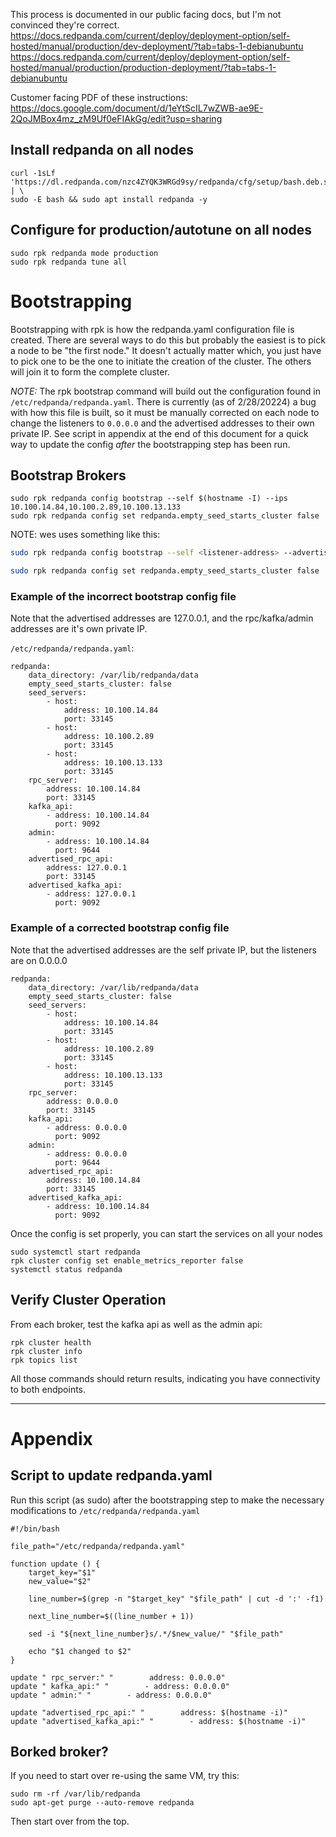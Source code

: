 

This process is documented in our public facing docs, but I'm not convinced they're correct.
https://docs.redpanda.com/current/deploy/deployment-option/self-hosted/manual/production/dev-deployment/?tab=tabs-1-debianubuntu
https://docs.redpanda.com/current/deploy/deployment-option/self-hosted/manual/production/production-deployment/?tab=tabs-1-debianubuntu


Customer facing PDF of these instructions:
https://docs.google.com/document/d/1eYtScIL7wZWB-ae9E-2QoJMBox4mz_zM9Uf0eFIAkGg/edit?usp=sharing


## Install redpanda on all nodes
```
curl -1sLf 'https://dl.redpanda.com/nzc4ZYQK3WRGd9sy/redpanda/cfg/setup/bash.deb.sh' | \
sudo -E bash && sudo apt install redpanda -y
```

## Configure for production/autotune on all nodes

```
sudo rpk redpanda mode production
sudo rpk redpanda tune all
```

# Bootstrapping

Bootstrapping with rpk is how the redpanda.yaml configuration file is created.  There are several ways to do this but probably the easiest is to pick a node to be "the first node."  It doesn't actually matter which, you just have to pick one to be the one to initiate the creation of the cluster.   The others will join it to form the complete cluster.


_NOTE:_  The rpk bootstrap command will build out the configuration found in `/etc/redpanda/redpanda.yaml`.  There is currently (as of 2/28/20224) a bug with how this file is built, so it must be manually corrected on each node to change the listeners to `0.0.0.0` and the advertised addresses to their own private IP.  See script in appendix at the end of this document for a quick way to update the config _after_ the bootstrapping step has been run.



## Bootstrap Brokers

```
sudo rpk redpanda config bootstrap --self $(hostname -I) --ips 10.100.14.84,10.100.2.89,10.100.13.133
sudo rpk redpanda config set redpanda.empty_seed_starts_cluster false
```

NOTE:  wes uses something like this:
```bash
sudo rpk redpanda config bootstrap --self <listener-address> --advertised-kafka <advertised-kafka-address> --ips <seed-server1-ip>,<seed-server2-ip>,<seed-server3-ip>

sudo rpk redpanda config set redpanda.empty_seed_starts_cluster false
```



### Example of the incorrect bootstrap config file


Note that the advertised addresses are 127.0.0.1, and the rpc/kafka/admin addresses are it's own private IP.

`/etc/redpanda/redpanda.yaml`:

```
redpanda:
    data_directory: /var/lib/redpanda/data
    empty_seed_starts_cluster: false
    seed_servers:
        - host:
            address: 10.100.14.84
            port: 33145
        - host:
            address: 10.100.2.89
            port: 33145
        - host:
            address: 10.100.13.133
            port: 33145
    rpc_server:
        address: 10.100.14.84
        port: 33145
    kafka_api:
        - address: 10.100.14.84
          port: 9092
    admin:
        - address: 10.100.14.84
          port: 9644
    advertised_rpc_api:
        address: 127.0.0.1
        port: 33145
    advertised_kafka_api:
        - address: 127.0.0.1
          port: 9092
```



### Example of a corrected bootstrap config file

Note that the advertised addresses are the self private IP, but the listeners are on 0.0.0.0

```
redpanda:
    data_directory: /var/lib/redpanda/data
    empty_seed_starts_cluster: false
    seed_servers:
        - host:
            address: 10.100.14.84
            port: 33145
        - host:
            address: 10.100.2.89
            port: 33145
        - host:
            address: 10.100.13.133
            port: 33145
    rpc_server:
        address: 0.0.0.0
        port: 33145
    kafka_api:
        - address: 0.0.0.0
          port: 9092
    admin:
        - address: 0.0.0.0
          port: 9644
    advertised_rpc_api:
        address: 10.100.14.84
        port: 33145
    advertised_kafka_api:
        - address: 10.100.14.84
          port: 9092
```



Once the config is set properly, you can start the services on all your nodes

```
sudo systemctl start redpanda
rpk cluster config set enable_metrics_reporter false
systemctl status redpanda
```


## Verify Cluster Operation

From each broker, test the kafka api as well as the admin api:

```
rpk cluster health
rpk cluster info
rpk topics list
```

All those commands should return results, indicating you have connectivity to both endpoints.

---

# Appendix


## Script to update redpanda.yaml

Run this script (as sudo) after the bootstrapping step to make the necessary modifications to `/etc/redpanda/redpanda.yaml`


```
#!/bin/bash

file_path="/etc/redpanda/redpanda.yaml"

function update () {
    target_key="$1"
    new_value="$2"

    line_number=$(grep -n "$target_key" "$file_path" | cut -d ':' -f1)

    next_line_number=$((line_number + 1))

    sed -i "${next_line_number}s/.*/$new_value/" "$file_path"

    echo "$1 changed to $2"
}

update " rpc_server:" "        address: 0.0.0.0"
update " kafka_api:" "        - address: 0.0.0.0"
update " admin:" "        - address: 0.0.0.0"

update "advertised_rpc_api:" "        address: $(hostname -i)"
update "advertised_kafka_api:" "        - address: $(hostname -i)"

```

## Borked broker?

If you need to start over re-using the same VM, try this:

```
sudo rm -rf /var/lib/redpanda
sudo apt-get purge --auto-remove redpanda
```

Then start over from the top.



